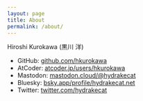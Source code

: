 ```yaml
---
layout: page
title: About
permalink: /about/
---
```


Hiroshi Kurokawa (黒川 洋)

- GitHub: [github.com/hkurokawa](https://github.com/hkurokawa)
- AtCoder: [atcoder.jp/users/hkurokawa](https://atcoder.jp/users/hkurokawa)
- Mastodon: [mastodon.cloud/@hydrakecat](https://mastodon.cloud/@hydrakecat)
- Bluesky: [bsky.app/profile/hydrakecat.net](https://bsky.app/profile/hydrakecat.net)
- Twitter: [twitter.com/hydrakecat](https://twitter.com/hydrakecat)
